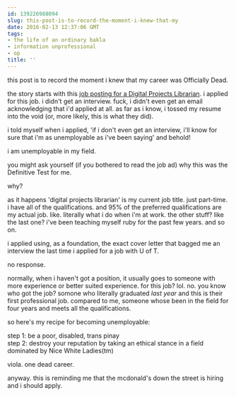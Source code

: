 ```yaml
---
id: 139226988094
slug: this-post-is-to-record-the-moment-i-knew-that-my
date: 2016-02-13 12:37:06 GMT
tags:
- the life of an ordinary bakla
- information unprofessional
- op
title: ''
---
```

this post is to record the moment i knew that my career was Officially Dead.

the story starts with this [job posting for a Digital Projects Librarian][job]. i applied for this job. i didn't get an interview. fuck, i didn't even get an email acknowledging that i'd applied at all. as far as i know, i tossed my resume into the void (or, more likely, this is what they did).

i told myself when i applied, 'if i don't even get an interview, i'll know for sure that i'm as unemployable as i've been saying' and behold!

i am unemployable in my field.

you might ask yourself (if you bothered to read the job ad) why this was the Definitive Test for me.

why?

as it happens 'digital projects librarian' is my current job title. just part-time. i have all of the qualifications. and 95% of the preferred qualifications are my actual job. like. literally what i do when i'm at work. the other stuff? like the last one? i've been teaching myself ruby for the past few years. and so on.

i applied using, as a foundation, the exact cover letter that bagged me an interview the last time i applied for a job with U of T.

no response.

normally, when i haven't got a position, it usually goes to someone with more experience or better suited experience. for this job? lol. no. you know who got the job? somone who literally graduated *last year* and this is their first professional job. compared to me, someone whose been in the field for four years and meets all the qualifications. 

so here's my recipe for becoming unemployable:

step 1: be a poor, disabled, trans pinay  
step 2: destroy your reputation by taking an ethical stance in a field dominated by Nice White Ladies(tm)

viola. one dead career.

anyway. this is reminding me that the mcdonald's down the street is hiring and i should apply.

[job]: http://syx.pw/1QyiIGc